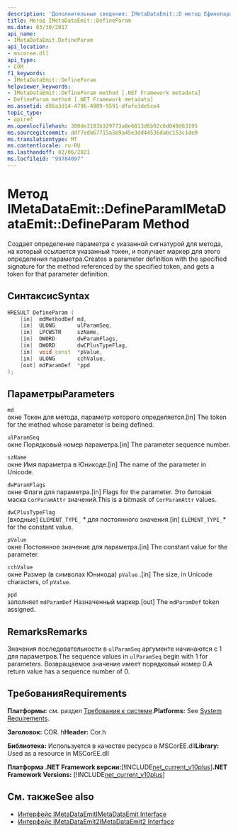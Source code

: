 ```yaml
---
description: 'Дополнительные сведения: IMetaDataEmit::D метод Ефинепарам'
title: Метод IMetaDataEmit::DefineParam
ms.date: 03/30/2017
api_name:
- IMetaDataEmit.DefineParam
api_location:
- mscoree.dll
api_type:
- COM
f1_keywords:
- IMetaDataEmit::DefineParam
helpviewer_keywords:
- IMetaDataEmit::DefineParam method [.NET Framework metadata]
- DefineParam method [.NET Framework metadata]
ms.assetid: d86a3d14-4796-4909-9591-dfafe3de5ce4
topic_type:
- apiref
ms.openlocfilehash: 300de3183b329773a8e6813d6b92c6d049d63195
ms.sourcegitcommit: ddf7edb67715a5b9a45e3dd44536dabc153c1de0
ms.translationtype: MT
ms.contentlocale: ru-RU
ms.lasthandoff: 02/06/2021
ms.locfileid: "99784097"
---
```

# <a name="imetadataemitdefineparam-method"></a><span data-ttu-id="ca1e7-103">Метод IMetaDataEmit::DefineParam</span><span class="sxs-lookup"><span data-stu-id="ca1e7-103">IMetaDataEmit::DefineParam Method</span></span>

<span data-ttu-id="ca1e7-104">Создает определение параметра с указанной сигнатурой для метода, на который ссылается указанный токен, и получает маркер для этого определения параметра.</span><span class="sxs-lookup"><span data-stu-id="ca1e7-104">Creates a parameter definition with the specified signature for the method referenced by the specified token, and gets a token for that parameter definition.</span></span>  
  
## <a name="syntax"></a><span data-ttu-id="ca1e7-105">Синтаксис</span><span class="sxs-lookup"><span data-stu-id="ca1e7-105">Syntax</span></span>  
  
```cpp  
HRESULT DefineParam (  
    [in]  mdMethodDef md,
    [in]  ULONG       ulParamSeq,
    [in]  LPCWSTR     szName,
    [in]  DWORD       dwParamFlags,
    [in]  DWORD       dwCPlusTypeFlag,
    [in]  void const  *pValue,  
    [in]  ULONG       cchValue,
    [out] mdParamDef  *ppd
);  
```  
  
## <a name="parameters"></a><span data-ttu-id="ca1e7-106">Параметры</span><span class="sxs-lookup"><span data-stu-id="ca1e7-106">Parameters</span></span>  

 `md`  
 <span data-ttu-id="ca1e7-107">окне Токен для метода, параметр которого определяется.</span><span class="sxs-lookup"><span data-stu-id="ca1e7-107">[in] The token for the method whose parameter is being defined.</span></span>  
  
 `ulParamSeq`  
 <span data-ttu-id="ca1e7-108">окне Порядковый номер параметра.</span><span class="sxs-lookup"><span data-stu-id="ca1e7-108">[in] The parameter sequence number.</span></span>  
  
 `szName`  
 <span data-ttu-id="ca1e7-109">окне Имя параметра в Юникоде.</span><span class="sxs-lookup"><span data-stu-id="ca1e7-109">[in] The name of the parameter in Unicode.</span></span>  
  
 `dwParamFlags`  
 <span data-ttu-id="ca1e7-110">окне Флаги для параметра.</span><span class="sxs-lookup"><span data-stu-id="ca1e7-110">[in] Flags for the parameter.</span></span> <span data-ttu-id="ca1e7-111">Это битовая маска `CorParamAttr` значений.</span><span class="sxs-lookup"><span data-stu-id="ca1e7-111">This is a bitmask of `CorParamAttr` values.</span></span>  
  
 `dwCPlusTypeFlag`  
 <span data-ttu-id="ca1e7-112">[входные] `ELEMENT_TYPE_` *\** для постоянного значения.</span><span class="sxs-lookup"><span data-stu-id="ca1e7-112">[in] `ELEMENT_TYPE_`*\** for the constant value.</span></span>  
  
 `pValue`  
 <span data-ttu-id="ca1e7-113">окне Постоянное значение для параметра.</span><span class="sxs-lookup"><span data-stu-id="ca1e7-113">[in] The constant value for the parameter.</span></span>  
  
 `cchValue`  
 <span data-ttu-id="ca1e7-114">окне Размер (в символах Юникода) `pValue` .</span><span class="sxs-lookup"><span data-stu-id="ca1e7-114">[in] The size, in Unicode characters, of `pValue`.</span></span>  
  
 `ppd`  
 <span data-ttu-id="ca1e7-115">заполняет `mdParamDef` Назначенный маркер.</span><span class="sxs-lookup"><span data-stu-id="ca1e7-115">[out] The `mdParamDef` token assigned.</span></span>  
  
## <a name="remarks"></a><span data-ttu-id="ca1e7-116">Remarks</span><span class="sxs-lookup"><span data-stu-id="ca1e7-116">Remarks</span></span>  

 <span data-ttu-id="ca1e7-117">Значения последовательности в `ulParamSeq` аргументе начинаются с 1 для параметров.</span><span class="sxs-lookup"><span data-stu-id="ca1e7-117">The sequence values in `ulParamSeq` begin with 1 for parameters.</span></span> <span data-ttu-id="ca1e7-118">Возвращаемое значение имеет порядковый номер 0.</span><span class="sxs-lookup"><span data-stu-id="ca1e7-118">A return value has a sequence number of 0.</span></span>  
  
## <a name="requirements"></a><span data-ttu-id="ca1e7-119">Требования</span><span class="sxs-lookup"><span data-stu-id="ca1e7-119">Requirements</span></span>  

 <span data-ttu-id="ca1e7-120">**Платформы:** см. раздел [Требования к системе](../../get-started/system-requirements.md).</span><span class="sxs-lookup"><span data-stu-id="ca1e7-120">**Platforms:** See [System Requirements](../../get-started/system-requirements.md).</span></span>  
  
 <span data-ttu-id="ca1e7-121">**Заголовок:** COR. h</span><span class="sxs-lookup"><span data-stu-id="ca1e7-121">**Header:** Cor.h</span></span>  
  
 <span data-ttu-id="ca1e7-122">**Библиотека:** Используется в качестве ресурса в MSCorEE.dll</span><span class="sxs-lookup"><span data-stu-id="ca1e7-122">**Library:** Used as a resource in MSCorEE.dll</span></span>  
  
 <span data-ttu-id="ca1e7-123">**Платформа .NET Framework версии:**[!INCLUDE[net_current_v10plus](../../../../includes/net-current-v10plus-md.md)]</span><span class="sxs-lookup"><span data-stu-id="ca1e7-123">**.NET Framework Versions:** [!INCLUDE[net_current_v10plus](../../../../includes/net-current-v10plus-md.md)]</span></span>  
  
## <a name="see-also"></a><span data-ttu-id="ca1e7-124">См. также</span><span class="sxs-lookup"><span data-stu-id="ca1e7-124">See also</span></span>

- [<span data-ttu-id="ca1e7-125">Интерфейс IMetaDataEmit</span><span class="sxs-lookup"><span data-stu-id="ca1e7-125">IMetaDataEmit Interface</span></span>](imetadataemit-interface.md)
- [<span data-ttu-id="ca1e7-126">Интерфейс IMetaDataEmit2</span><span class="sxs-lookup"><span data-stu-id="ca1e7-126">IMetaDataEmit2 Interface</span></span>](imetadataemit2-interface.md)
